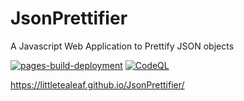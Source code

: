 # JsonPrettifier
A Javascript Web Application to Prettify JSON objects

[![pages-build-deployment](https://github.com/LittleTealeaf/JsonPrettifier/actions/workflows/pages/pages-build-deployment/badge.svg)](https://github.com/LittleTealeaf/JsonPrettifier/actions/workflows/pages/pages-build-deployment) [![CodeQL](https://github.com/LittleTealeaf/JsonPrettifier/actions/workflows/codeql-analysis.yml/badge.svg)](https://github.com/LittleTealeaf/JsonPrettifier/actions/workflows/codeql-analysis.yml)

https://littletealeaf.github.io/JsonPrettifier/
